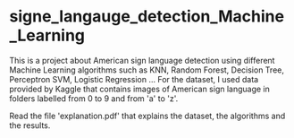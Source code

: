 # signe_langauge_detection_Machine_Learning
This is a project about American sign language detection using different Machine Learning algorithms such as KNN, Random Forest, Decision Tree, Perceptron SVM, Logistic Regression ...
For the dataset, I used data provided by Kaggle that contains images of American sign language in folders labelled from 0 to 9 and from 'a' to 'z'.

Read the file 'explanation.pdf' that explains the dataset, the algorithms and the results.
